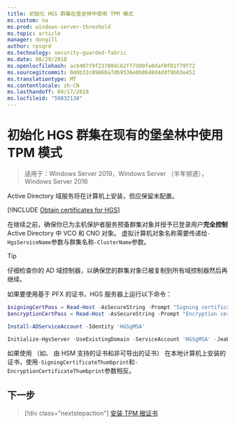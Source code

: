 ```yaml
---
title: 初始化 HGS 群集在堡垒林中使用 TPM 模式
ms.custom: na
ms.prod: windows-server-threshold
ms.topic: article
manager: dongill
author: rpsqrd
ms.technology: security-guarded-fabric
ms.date: 08/29/2018
ms.openlocfilehash: ac6407f9f23780dc62ff7d99fe0daf0f81f79f72
ms.sourcegitcommit: 0d0b32c8986ba7db9536e0b8648d4ddf9b03e452
ms.translationtype: MT
ms.contentlocale: zh-CN
ms.lasthandoff: 04/17/2019
ms.locfileid: "59832138"
---
```

# <a name="initialize-the-hgs-cluster-using-tpm-mode-in-an-existing-bastion-forest"></a>初始化 HGS 群集在现有的堡垒林中使用 TPM 模式

>适用于：Windows Server 2019，Windows Server （半年频道），Windows Server 2016

Active Directory 域服务将在计算机上安装，但应保留未配置。

[!INCLUDE [Obtain certificates for HGS](../../../includes/guarded-fabric-initialize-hgs-default-step-two.md)]

在继续之前，确保你已为主机保护者服务预备群集对象并授予已登录用户**完全控制**Active Directory 中 VCO 和 CNO 对象。
虚拟计算机对象名称需要传递给`-HgsServiceName`参数与群集名称`-ClusterName`参数。

> [!TIP]
> 仔细检查你的 AD 域控制器，以确保您的群集对象已被复制到所有域控制器然后再继续。

如果要使用基于 PFX 的证书，HGS 服务器上运行以下命令：

```powershell
$signingCertPass = Read-Host -AsSecureString -Prompt "Signing certificate password"
$encryptionCertPass = Read-Host -AsSecureString -Prompt "Encryption certificate password"

Install-ADServiceAccount -Identity 'HGSgMSA'

Initialize-HgsServer -UseExistingDomain -ServiceAccount 'HGSgMSA' -JeaReviewersGroup 'HgsJeaReviewers' -JeaAdministratorsGroup 'HgsJeaAdmins' -HgsServiceName 'HgsService' -SigningCertificatePath '.\signCert.pfx' -SigningCertificatePassword $signPass -EncryptionCertificatePath '.\encCert.pfx' -EncryptionCertificatePassword $encryptionCertPass -TrustTpm
```

如果使用 （如、 由 HSM 支持的证书和非可导出的证书） 在本地计算机上安装的证书，使用`-SigningCertificateThumbprint`和`-EncryptionCertificateThumbprint`参数相反。

## <a name="next-step"></a>下一步

>[!div class="nextstepaction"]
[安装 TPM 根证书](guarded-fabric-install-trusted-tpm-root-certificates.md)
